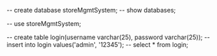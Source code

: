 -- create database storeMgmtSystem;
-- show databases;

-- use storeMgmtSystem;

-- create table login(username varchar(25), password varchar(25));
-- insert into login values('admin', '12345');
-- select * from login;
